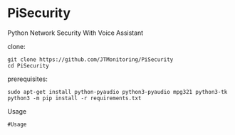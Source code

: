# PiSecurity
Python Network Security With Voice Assistant

clone:
```
git clone https://github.com/JTMonitoring/PiSecurity
cd PiSecurity
```

prerequisites:
```
sudo apt-get install python-pyaudio python3-pyaudio mpg321 python3-tk
python3 -m pip install -r requirements.txt
```

Usage
```
#Usage
```

